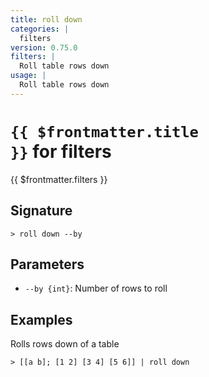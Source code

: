 ```yaml
---
title: roll down
categories: |
  filters
version: 0.75.0
filters: |
  Roll table rows down
usage: |
  Roll table rows down
---
```


# <code>{{ $frontmatter.title }}</code> for filters

<div class='command-title'>{{ $frontmatter.filters }}</div>

## Signature

```> roll down --by```

## Parameters

 -  `--by {int}`: Number of rows to roll

## Examples

Rolls rows down of a table
```shell
> [[a b]; [1 2] [3 4] [5 6]] | roll down
```
